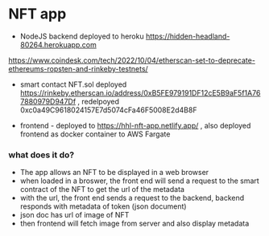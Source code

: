 # NFT app
*  NodeJS backend deployed to heroku https://hidden-headland-80264.herokuapp.com

https://www.coindesk.com/tech/2022/10/04/etherscan-set-to-deprecate-ethereums-ropsten-and-rinkeby-testnets/

* smart contact NFT.sol deployed https://rinkeby.etherscan.io/address/0xB5FE979191DF12cE5B9aF5f1A767880979D947Df , redelpoyed 
0xc0a49C9618024157E7d5074cFa46F5008E2d4B8F



* frontend - deployed to https://hhl-nft-app.netlify.app/ , also deployed frontend as docker container to AWS Fargate

### what does it do?
* The app allows an NFT to be displayed in a web browser
* when loaded in a broswer, the front end will send a request to the smart contract of the NFT to get the url of the metadata
* with the url, the front end sends a request to the backend, backend responds with metadata of token (json document)
* json doc has url of image of NFT
* then frontend will fetch image from server and also display metadata